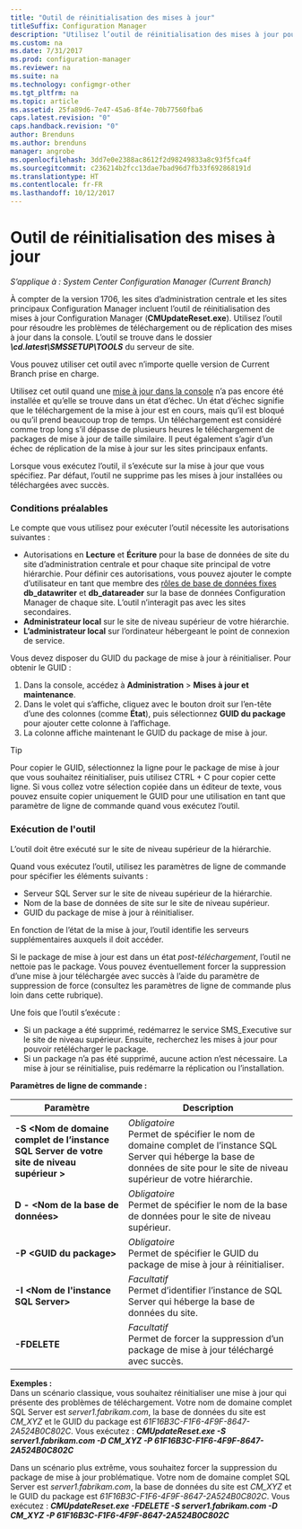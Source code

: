 ```yaml
---
title: "Outil de réinitialisation des mises à jour"
titleSuffix: Configuration Manager
description: "Utilisez l’outil de réinitialisation des mises à jour pour effectuer des mises à jour dans la console pour System Center Configuration Manager."
ms.custom: na
ms.date: 7/31/2017
ms.prod: configuration-manager
ms.reviewer: na
ms.suite: na
ms.technology: configmgr-other
ms.tgt_pltfrm: na
ms.topic: article
ms.assetid: 25fa89d6-7e47-45a6-8f4e-70b77560fba6
caps.latest.revision: "0"
caps.handback.revision: "0"
author: Brenduns
ms.author: brenduns
manager: angrobe
ms.openlocfilehash: 3dd7e0e2388ac8612f2d98249833a8c93f5fca4f
ms.sourcegitcommit: c236214b2fcc13dae7bad96d7fb33f692868191d
ms.translationtype: HT
ms.contentlocale: fr-FR
ms.lasthandoff: 10/12/2017
---
```

# <a name="update-reset-tool"></a>Outil de réinitialisation des mises à jour

*S’applique à : System Center Configuration Manager (Current Branch)*  


À compter de la version 1706, les sites d’administration centrale et les sites principaux Configuration Manager incluent l’outil de réinitialisation des mises à jour Configuration Manager (**CMUpdateReset.exe**). Utilisez l’outil pour résoudre les problèmes de téléchargement ou de réplication des mises à jour dans la console. L’outil se trouve dans le dossier ***\cd.latest\SMSSETUP\TOOLS*** du serveur de site.

Vous pouvez utiliser cet outil avec n’importe quelle version de Current Branch prise en charge.

Utilisez cet outil quand une [mise à jour dans la console](/sccm/core/servers/manage/install-in-console-updates) n’a pas encore été installée et qu’elle se trouve dans un état d’échec. Un état d’échec signifie que le téléchargement de la mise à jour est en cours, mais qu’il est bloqué ou qu’il prend beaucoup trop de temps. Un téléchargement est considéré comme trop long s’il dépasse de plusieurs heures le téléchargement de packages de mise à jour de taille similaire. Il peut également s’agir d’un échec de réplication de la mise à jour sur les sites principaux enfants.  

Lorsque vous exécutez l’outil, il s’exécute sur la mise à jour que vous spécifiez. Par défaut, l’outil ne supprime pas les mises à jour installées ou téléchargées avec succès.  

### <a name="prerequisites"></a>Conditions préalables
Le compte que vous utilisez pour exécuter l’outil nécessite les autorisations suivantes :
-   Autorisations en **Lecture** et **Écriture** pour la base de données de site du site d’administration centrale et pour chaque site principal de votre hiérarchie. Pour définir ces autorisations, vous pouvez ajouter le compte d’utilisateur en tant que membre des [rôles de base de données fixes](/sql/relational-databases/security/authentication-access/database-level-roles#fixed-database-roles) **db_datawriter** et **db_datareader** sur la base de données Configuration Manager de chaque site. L’outil n’interagit pas avec les sites secondaires.
-   **Administrateur local** sur le site de niveau supérieur de votre hiérarchie.
-   **L’administrateur local** sur l’ordinateur hébergeant le point de connexion de service.

Vous devez disposer du GUID du package de mise à jour à réinitialiser. Pour obtenir le GUID :
  1.   Dans la console, accédez à **Administration** > **Mises à jour et maintenance**.
  2.   Dans le volet qui s’affiche, cliquez avec le bouton droit sur l’en-tête d’une des colonnes (comme **État**), puis sélectionnez **GUID du package** pour ajouter cette colonne à l’affichage.
  3.   La colonne affiche maintenant le GUID du package de mise à jour.

> [!TIP]  
> Pour copier le GUID, sélectionnez la ligne pour le package de mise à jour que vous souhaitez réinitialiser, puis utilisez CTRL + C pour copier cette ligne. Si vous collez votre sélection copiée dans un éditeur de texte, vous pouvez ensuite copier uniquement le GUID pour une utilisation en tant que paramètre de ligne de commande quand vous exécutez l’outil.

### <a name="run-the-tool"></a>Exécution de l'outil    
L’outil doit être exécuté sur le site de niveau supérieur de la hiérarchie.

Quand vous exécutez l’outil, utilisez les paramètres de ligne de commande pour spécifier les éléments suivants :
  -   Serveur SQL Server sur le site de niveau supérieur de la hiérarchie.
  -   Nom de la base de données de site sur le site de niveau supérieur.
  -   GUID du package de mise à jour à réinitialiser.

En fonction de l’état de la mise à jour, l’outil identifie les serveurs supplémentaires auxquels il doit accéder.   

Si le package de mise à jour est dans un état *post-téléchargement*, l’outil ne nettoie pas le package. Vous pouvez éventuellement forcer la suppression d’une mise à jour téléchargée avec succès à l’aide du paramètre de suppression de force (consultez les paramètres de ligne de commande plus loin dans cette rubrique).

Une fois que l’outil s’exécute :
-   Si un package a été supprimé, redémarrez le service SMS_Executive sur le site de niveau supérieur. Ensuite, recherchez les mises à jour pour pouvoir retélécharger le package.
-   Si un package n’a pas été supprimé, aucune action n’est nécessaire. La mise à jour se réinitialise, puis redémarre la réplication ou l’installation.

**Paramètres de ligne de commande :**  

| Paramètre        |Description                 |  
|------------------|----------------------------|  
|**-S &lt;Nom de domaine complet de l’instance SQL Server de votre site de niveau supérieur >** | *Obligatoire* <br> Permet de spécifier le nom de domaine complet de l’instance SQL Server qui héberge la base de données de site pour le site de niveau supérieur de votre hiérarchie.    |  
| **D - &lt;Nom de la base de données>**                        | *Obligatoire* <br> Permet de spécifier le nom de la base de données pour le site de niveau supérieur.  |  
| **-P &lt;GUID du package>**                         | *Obligatoire* <br> Permet de spécifier le GUID du package de mise à jour à réinitialiser.   |  
| **-I &lt;Nom de l'instance SQL Server>**             | *Facultatif* <br> Permet d’identifier l’instance de SQL Server qui héberge la base de données du site. |
| **-FDELETE**                              | *Facultatif* <br> Permet de forcer la suppression d’un package de mise à jour téléchargé avec succès. |  
 **Exemples :**  
 Dans un scénario classique, vous souhaitez réinitialiser une mise à jour qui présente des problèmes de téléchargement. Votre nom de domaine complet SQL Server est *server1.fabrikam.com*, la base de données du site est *CM_XYZ* et le GUID du package est *61F16B3C-F1F6-4F9F-8647-2A524B0C802C*.  Vous exécutez : ***CMUpdateReset.exe -S server1.fabrikam.com -D CM_XYZ -P 61F16B3C-F1F6-4F9F-8647-2A524B0C802C***

 Dans un scénario plus extrême, vous souhaitez forcer la suppression du package de mise à jour problématique. Votre nom de domaine complet SQL Server est *server1.fabrikam.com*, la base de données du site est *CM_XYZ* et le GUID du package est *61F16B3C-F1F6-4F9F-8647-2A524B0C802C*.  Vous exécutez : ***CMUpdateReset.exe  -FDELETE -S server1.fabrikam.com -D CM_XYZ -P 61F16B3C-F1F6-4F9F-8647-2A524B0C802C***
